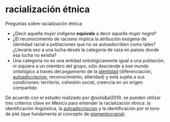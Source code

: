 # racialización étnica

Preguntas sobre racialización étnica:

* ¿Decir aquella *mujer indígena* **equivale** a decir *aquella mujer negra*?
* ¿El reconocimiento de racismo implica la atribución exógena de identidad racial a poblaciones que no se autoadscriben como tales? ¿Llevaría eso a una lucha desde la categoría de raza en países donde esa lucha no existía?
* Una categoría no es una entidad ontológicamente igual a una población, ni siquiera a un miembro del grupo, sólo desciende a ese mundo ontológico a través del *pegamento* de la [identidad](identidad.md) (diferenciación, [autoadscripcion](autoadscripcion.md), reconocimiento, alteridad) y está sujeta a sus condiciones: territorio, cohesión social, creencia en un origen compartido

De acuerdo con el estudio realizado por @solis&al2019, se pueden utilizar tres criterios clave en México para entender la racialización étnica: la identificación lingüística, la [autoadscripcion](autoadscripcion.md) y la identificación por el tono de piel (que fundamenta al concepto de [pigmentocracia](pigmentocracia.md)).
